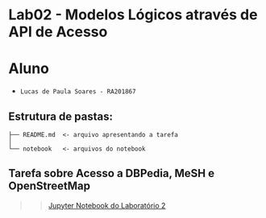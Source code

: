 # Lab02 - Modelos Lógicos através de API de Acesso

# Aluno
* `Lucas de Paula Soares - RA201867`

## Estrutura de pastas:
~~~
├── README.md  <- arquivo apresentando a tarefa
│
└── notebook   <- arquivos do notebook
~~~


## Tarefa sobre Acesso a DBPedia, MeSH e OpenStreetMap

> > [Jupyter Notebook do Laboratório 2](notebook/)
